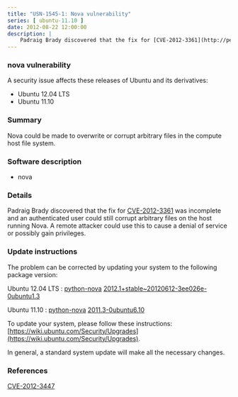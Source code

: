 ```yaml
---
title: "USN-1545-1: Nova vulnerability"
series: [ ubuntu-11.10 ]
date: 2012-08-22 12:00:00
description: |
    Padraig Brady discovered that the fix for [CVE-2012-3361](http://people.ubuntu.com/~ubuntu-security/cve/CVE-2012-3361) was incomplete and an authenticated user could still corrupt arbitrary files on the host running Nova. A remote attacker could use this to cause a denial of service or possibly gain privileges. 
--- 
```

 
### nova vulnerability

A security issue affects these releases of Ubuntu and its derivatives:

* Ubuntu 12.04 LTS
* Ubuntu 11.10

### Summary

Nova could be made to overwrite or corrupt arbitrary files in the compute host file system.

### Software description

* nova 

### Details

Padraig Brady discovered that the fix for [CVE-2012-3361](http://people.ubuntu.com/~ubuntu-security/cve/CVE-2012-3361) was incomplete and an authenticated user could still corrupt arbitrary files on the host running Nova. A remote attacker could use this to cause a denial of service or possibly gain privileges. 

### Update instructions

The problem can be corrected by updating your system to the following package version:

Ubuntu 12.04 LTS
 : [python-nova](https://launchpad.net/ubuntu/+source/nova) <span> [2012.1+stable~20120612-3ee026e-0ubuntu1.3](https://launchpad.net/ubuntu/+source/nova/2012.1+stable~20120612-3ee026e-0ubuntu1.3) </span> 

Ubuntu 11.10
 : [python-nova](https://launchpad.net/ubuntu/+source/nova) <span> [2011.3-0ubuntu6.10](https://launchpad.net/ubuntu/+source/nova/2011.3-0ubuntu6.10) </span> 

To update your system, please follow these instructions: [https://wiki.ubuntu.com/Security/Upgrades](https://wiki.ubuntu.com/Security/Upgrades).

In general, a standard system update will make all the necessary changes. 

### References

 [CVE-2012-3447](http://people.ubuntu.com/~ubuntu-security/cve/CVE-2012-3447)
 
